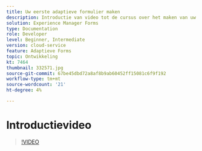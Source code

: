 ```yaml
---
title: Uw eerste adaptieve formulier maken
description: Introductie van video tot de cursus over het maken van uw eerste adaptieve formulier
solution: Experience Manager Forms
type: Documentation
role: Developer
level: Beginner, Intermediate
version: cloud-service
feature: Adaptieve Forms
topic: Ontwikkeling
kt: 7464
thumbnail: 332571.jpg
source-git-commit: 67be45dbd72a8af8b9ab60452ff15081c6f9f192
workflow-type: tm+mt
source-wordcount: '21'
ht-degree: 4%

---
```



# Introductievideo


>[!VIDEO](https://video.tv.adobe.com/v/332571?quality=12&learn=on)

